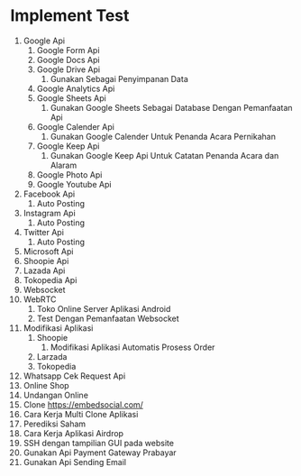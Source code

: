 # Implement Test

1. Google Api
   1. Google Form Api
   2. Google Docs Api
   3. Google Drive Api
      1. Gunakan Sebagai Penyimpanan Data
   4. Google Analytics Api
   5. Google Sheets Api
      1. Gunakan Google Sheets Sebagai Database Dengan Pemanfaatan Api
   6. Google Calender Api
      1. Gunakan Google Calender Untuk Penanda Acara Pernikahan
   7. Google Keep Api
      1. Gunakan Google Keep Api Untuk Catatan Penanda Acara dan Alaram
   8. Google Photo Api
   9. Google Youtube Api
2. Facebook Api
   1. Auto Posting
3. Instagram Api
   1. Auto Posting
4. Twitter Api
   1. Auto Posting
5. Microsoft Api
6. Shoopie Api
7. Lazada Api
8. Tokopedia Api
9. Websocket
10. WebRTC
    1. Toko Online Server Aplikasi Android
    2. Test Dengan Pemanfaatan Websocket
11. Modifikasi Aplikasi
    1. Shoopie
       1. Modifikasi Aplikasi Automatis Prosess Order
    2. Larzada
    3. Tokopedia
12. Whatsapp Cek Request Api
13. Online Shop
14. Undangan Online
15. Clone https://embedsocial.com/
16. Cara Kerja Multi Clone Aplikasi
17. Perediksi Saham
18. Cara Kerja Aplikasi Airdrop
19. SSH dengan tampilian GUI pada website
20. Gunakan Api Payment Gateway Prabayar
21. Gunakan Api Sending Email
